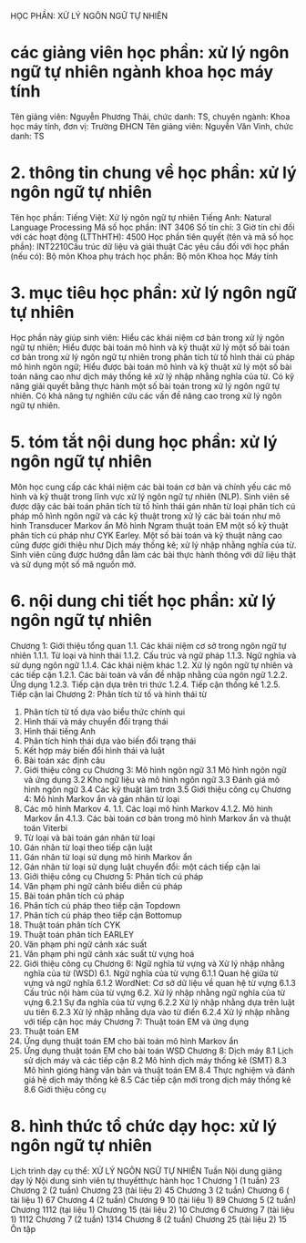 HỌC PHẦN: XỬ LÝ NGÔN NGỮ TỰ NHIÊN
# các giảng viên học phần: xử lý ngôn ngữ tự nhiên ngành khoa học máy tính
Tên giảng viên: Nguyễn Phương Thái, chức danh: TS, chuyên ngành: Khoa học máy tính, đơn vị: Trường ĐHCN
Tên giảng viên: Nguyễn Văn Vinh, chức danh: TS
# 2. thông tin chung về học phần: xử lý ngôn ngữ tự nhiên 
Tên học phần:
Tiếng Việt: Xử lý ngôn ngữ tự nhiên Tiếng Anh: Natural Language Processing
Mã số học phần: INT 3406 Số tín chỉ: 3 Giờ tín chỉ đối với các hoạt động (LTThHTH): 4500 Học phần tiên quyết (tên và mã số học phần): INT2210Cấu trúc dữ liệu và giải thuật Các yêu cầu đối với học phần (nếu có): Bộ môn Khoa phụ trách học phần: Bộ môn Khoa học Máy tính
# 3. mục tiêu học phần: xử lý ngôn ngữ tự nhiên
Học phần này giúp sinh viên: Hiểu các khái niệm cơ bản trong xử lý ngôn ngữ tự nhiên; Hiểu được bài toán mô hình và kỹ thuật xử lý một số bài toán cơ bản trong xử lý ngôn ngữ tự nhiên trong phân tích từ tố hình thái cú pháp mô hình ngôn ngữ; Hiểu được bài toán mô hình và kỹ thuật xử lý một số bài toán nâng cao như dịch máy thống kê xử lý nhập nhằng nghĩa của từ. Có kỹ năng giải quyết bằng thực hành một số bài toán trong xử lý ngôn ngữ tự nhiên. Có khả năng tự nghiên cứu các vấn đề nâng cao trong xử lý ngôn ngữ tự nhiên.
# 5. tóm tắt nội dung học phần: xử lý ngôn ngữ tự nhiên
Môn học cung cấp các khái niệm các bài toán cơ bản và chính yếu các mô hình và kỹ thuật trong lĩnh vực xử lý ngôn ngữ tự nhiên (NLP). Sinh viên sẽ được dậy các bài toán phân tích từ tố hình thái gán nhãn từ loại phân tích cú pháp mô hình ngôn ngữ và các kỹ thuật trong xử lý các bài toán như mô hình Transducer Markov ẩn Mô hình Ngram thuật toán EM một số kỹ thuật phân tích cú pháp như CYK Earley. Một số bài toán và kỹ thuật nâng cao cũng được giới thiệu như Dịch máy thống kê; xử lý nhập nhằng nghĩa của từ. Sinh viên cũng được hướng dẫn làm các bài thực hành thông với dữ liệu thật và sử dụng một số mã nguồn mở.
# 6. nội dung chi tiết học phần: xử lý ngôn ngữ tự nhiên 
Chương 1: Giới thiệu tổng quan 1.1. Các khái niệm cơ sở trong ngôn ngữ tự nhiên 1.1.1. Từ loại và hình thái 1.1.2. Cấu trúc và ngữ pháp 1.1.3. Ngữ nghĩa và sử dụng ngôn ngữ 1.1.4. Các khái niệm khác 1.2. Xử lý ngôn ngữ tự nhiên và các tiếp cận 1.2.1. Các bài toán và vấn đề nhập nhằng của ngôn ngữ 1.2.2. Ứng dụng 1.2.3. Tiếp cận dựa trên tri thức 1.2.4. Tiếp cận thống kê 1.2.5. Tiếp cận lai Chương 2: Phân tích từ tố và hình thái từ
1. Phân tích từ tố dựa vào biểu thức chính qui
2. Hình thái và máy chuyển đổi trạng thái
1. Hình thái tiếng Anh
2. Phân tích hình thái dựa vào biến đổi trạng thái
3. Kết hợp máy biến đổi hình thái và luật
3. Bài toán xác định câu
4. Giới thiệu công cụ Chương 3: Mô hình ngôn ngữ 3.1 Mô hình ngôn ngữ và ứng dụng 3.2 Kho ngữ liệu và mô hình ngôn ngữ 3.3 Đánh giá mô hình ngôn ngữ 3.4 Các kỹ thuật làm trơn 3.5 Giới thiệu công cụ Chương 4: Mô hình Markov ẩn và gán nhãn từ loại
1. Các mô hình Markov 4\. 1.1. Các loại mô hình Markov 4.1.2. Mô hình Markov ẩn 4.1.3. Các bài toán cơ bản trong mô hình Markov ẩn và thuật toán Viterbi
2. Từ loại và bài toán gán nhãn từ loại
3. Gán nhãn từ loại theo tiếp cận luật
4. Gán nhãn từ loại sử dụng mô hình Markov ẩn
5. Gán nhãn từ loại sử dụng luật chuyển đổi: một cách tiếp cận lai
6. Giới thiệu công cụ Chương 5: Phân tích cú pháp
1. Văn phạm phi ngữ cảnh biểu diễn cú pháp
2. Bài toán phân tích cú pháp
3. Phân tích cú pháp theo tiếp cận Topdown
4. Phân tích cú pháp theo tiếp cận Bottomup
5. Thuật toán phân tích CYK
6. Thuật toán phân tích EARLEY
7. Văn phạm phi ngữ cảnh xác suất
8. Văn phạm phi ngữ cảnh xác suất từ vựng hoá
9. Giới thiệu công cụ Chương 6: Ngữ nghĩa từ vựng và Xử lý nhập nhằng nghĩa của từ (WSD)
6.1. Ngữ nghĩa của từ vựng 6.1.1 Quan hệ giữa từ vựng và ngữ nghĩa 6.1.2 WordNet: Cơ sở dữ liệu về quan hệ từ vựng 6.1.3 Cấu trúc nội hàm của từ vựng
6.2. Xử lý nhập nhằng ngữ nghĩa của từ vựng 6.2.1 Sự đa nghĩa của từ vựng 6.2.2 Xử lý nhập nhằng dựa trên luật ưu tiên 6.2.3 Xử lý nhập nhằng dựa vào từ điển 6.2.4 Xử lý nhập nhằng với tiếp cận học máy Chương 7: Thuật toán EM và ứng dụng
1. Thuật toán EM
2. Ứng dụng thuật toán EM cho bài toán mô hình Markov ẩn
3. Ứng dụng thuật toán EM cho bài toán WSD Chương 8: Dịch máy 8.1 Lịch sử dịch máy và các tiếp cận 8.2 Mô hình dịch máy thống kê (SMT) 8.3 Mô hình gióng hàng văn bản và thuật toán EM 8.4 Thực nghiệm và đánh giá hệ dịch máy thống kê 8.5 Các tiếp cận mới trong dịch máy thống kê 8.6 Giới thiệu công cụ
# 8. hình thức tổ chức dạy học: xử lý ngôn ngữ tự nhiên
Lịch trình dạy cụ thể: XỬ LÝ NGÔN NGỮ TỰ NHIÊN Tuần Nội dung giảng dạy lý Nội dung sinh viên tự thuyếtthực hành học 1 Chương 1 (1 tuần) 23 Chương 2 (2 tuần) Chương 23 (tài liệu 2) 45 Chương 3 (2 tuần) Chương 6 ( tài liệu 1) 67 Chương 4 (2 tuần) Chương 9 10 (tài liệu 1) 89 Chương 5 (2 tuần) Chương 1112 (tại liệu 1) Chương 15 (tài liệu 2) 10 Chương 6 Chương 7 (tài liệu 1) 1112 Chương 7 (2 tuần) 1314 Chương 8 (2 tuần) Chương 25 (tài liệu 2) 15 Ôn tập 
